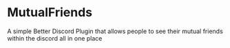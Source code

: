 # MutualFriends
A simple Better Discord Plugin that allows people to see their mutual friends within the discord all in one place
